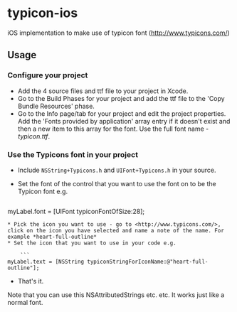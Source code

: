 # typicon-ios
iOS implementation to make use of typicon font (<http://www.typicons.com/>)

## Usage

### Configure your project
* Add the 4 source files and ttf file to your project in Xcode.
* Go to the Build Phases for your project and add the ttf file to the 'Copy Bundle Resources' phase.
* Go to the Info page/tab for your project and edit the project properties. Add the 'Fonts provided by application' array entry if it doesn't exist and then a new item to this array for the font. Use the full font name - *typicon.ttf*.

### Use the Typicons font in your project
* Include `NSString+Typicons.h` and `UIFont+Typicons.h` in your source.
* Set the font of the control that you want to use the font on to be the Typicon font e.g.
 
	```
myLabel.font = [UIFont typiconFontOfSize:28];
```
* Pick the icon you want to use - go to <http://www.typicons.com/>, click on the icon you have selected and name a note of the name. For example *heart-full-outline*
* Set the icon that you want to use in your code e.g.

	```
myLabel.text = [NSString typiconStringForIconName:@"heart-full-outline"];
```
* That's it.

Note that you can use this NSAttributedStrings etc. etc. It works just like a normal font.
